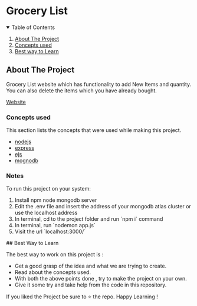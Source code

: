 # Grocery List

<!-- TABLE OF CONTENTS -->
<details open="open">
  <summary>Table of Contents</summary>
  <ol>
    <li>
      <a href="#about-the-project">About The Project</a>
    <li>
      <a href="#concepts-used">Concepts used</a>
    </li>
    <li>
      <a href="#best-way-to-learn">Best way to Learn</a>
    </li>
  </ol>
</details>


## About The Project

Grocery List website which has functionality to add New Items and quantity. You can also delete the items which you have already bought.

[Website](https://grocery-listdb.herokuapp.com/)

### Concepts used

This section lists the concepts that were used while making this project.
- [nodejs](https://nodejs.org/en/docs/guides/)
- [express](https://www.npmjs.com/package/express)
- [ejs](https://www.npmjs.com/package/ejs)
- [mognodb](https://docs.mongodb.com/)


### Notes

To run this project on your system:

<ol>
<li>Install npm node mongodb server</li>
<li>Edit the .env file and insert the address of your mongodb atlas cluster or use the localhost address</li>
<li>In terminal, cd to the project folder and run `npm i` command</li>
<li>In terminal, run `nodemon app.js`</li>
<li>Visit the url `localhost:3000/`</li>
</ol>
## Best Way to Learn

The best way to work on this project is :

- Get a good grasp of the idea and what we are trying to create.
- Read about the concepts used.
- With both the above points done , try to make the project on your own.
- Give it some try and take help from the code in this repository.

If you liked the Project be sure to ⭐ the repo. Happy Learning !
